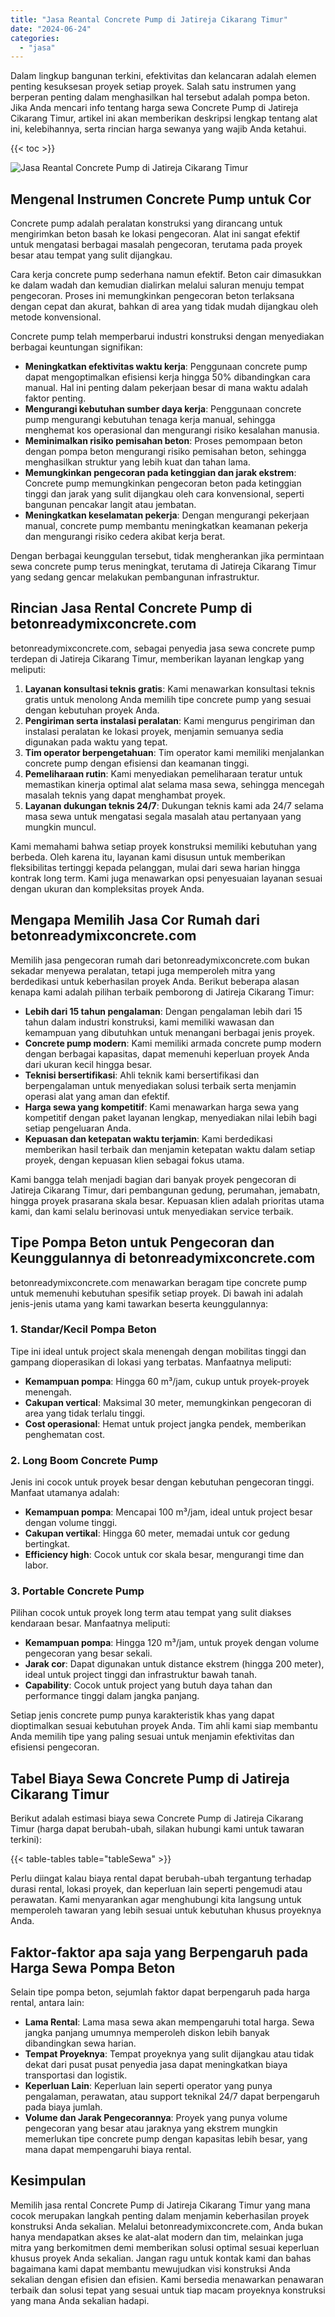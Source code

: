 ```yaml
---
title: "Jasa Reantal Concrete Pump di Jatireja Cikarang Timur"
date: "2024-06-24"
categories: 
  - "jasa"
---
```


Dalam lingkup bangunan terkini, efektivitas dan kelancaran adalah elemen penting kesuksesan proyek setiap proyek. Salah satu instrumen yang berperan penting dalam menghasilkan hal tersebut adalah pompa beton. Jika Anda mencari info tentang harga sewa Concrete Pump di Jatireja Cikarang Timur, artikel ini akan memberikan deskripsi lengkap tentang alat ini, kelebihannya, serta rincian harga sewanya yang wajib Anda ketahui.

{{< toc >}}

![Jasa Reantal Concrete Pump di Jatireja Cikarang Timur](https://betoncor8.github.io/pump/concrete-pump%20(12).png)

## Mengenal Instrumen Concrete Pump untuk Cor

Concrete pump adalah peralatan konstruksi yang dirancang untuk mengirimkan beton basah ke lokasi pengecoran. Alat ini sangat efektif untuk mengatasi berbagai masalah pengecoran, terutama pada proyek besar atau tempat yang sulit dijangkau.

Cara kerja concrete pump sederhana namun efektif. Beton cair dimasukkan ke dalam wadah dan kemudian dialirkan melalui saluran menuju tempat pengecoran. Proses ini memungkinkan pengecoran beton terlaksana dengan cepat dan akurat, bahkan di area yang tidak mudah dijangkau oleh metode konvensional.

Concrete pump telah memperbarui industri konstruksi dengan menyediakan berbagai keuntungan signifikan:

- **Meningkatkan efektivitas waktu kerja**: Penggunaan concrete pump dapat mengoptimalkan efisiensi kerja hingga 50% dibandingkan cara manual. Hal ini penting dalam pekerjaan besar di mana waktu adalah faktor penting.
- **Mengurangi kebutuhan sumber daya kerja**: Penggunaan concrete pump mengurangi kebutuhan tenaga kerja manual, sehingga menghemat kos operasional dan mengurangi risiko kesalahan manusia.
- **Meminimalkan risiko pemisahan beton**: Proses pemompaan beton dengan pompa beton mengurangi risiko pemisahan beton, sehingga menghasilkan struktur yang lebih kuat dan tahan lama.
- **Memungkinkan pengecoran pada ketinggian dan jarak ekstrem**: Concrete pump memungkinkan pengecoran beton pada ketinggian tinggi dan jarak yang sulit dijangkau oleh cara konvensional, seperti bangunan pencakar langit atau jembatan.
- **Meningkatkan keselamatan pekerja**: Dengan mengurangi pekerjaan manual, concrete pump membantu meningkatkan keamanan pekerja dan mengurangi risiko cedera akibat kerja berat.

Dengan berbagai keunggulan tersebut, tidak mengherankan jika permintaan sewa concrete pump terus meningkat, terutama di Jatireja Cikarang Timur yang sedang gencar melakukan pembangunan infrastruktur.

## Rincian Jasa Rental Concrete Pump di betonreadymixconcrete.com

betonreadymixconcrete.com, sebagai penyedia jasa sewa concrete pump terdepan di Jatireja Cikarang Timur, memberikan layanan lengkap yang meliputi:

1. **Layanan konsultasi teknis gratis**: Kami menawarkan konsultasi teknis gratis untuk menolong Anda memilih tipe concrete pump yang sesuai dengan kebutuhan proyek Anda.
2. **Pengiriman serta instalasi peralatan**: Kami mengurus pengiriman dan instalasi peralatan ke lokasi proyek, menjamin semuanya sedia digunakan pada waktu yang tepat.
3. **Tim operator berpengetahuan**: Tim operator kami memiliki menjalankan concrete pump dengan efisiensi dan keamanan tinggi.
4. **Pemeliharaan rutin**: Kami menyediakan pemeliharaan teratur untuk memastikan kinerja optimal alat selama masa sewa, sehingga mencegah masalah teknis yang dapat menghambat proyek.
5. **Layanan dukungan teknis 24/7**: Dukungan teknis kami ada 24/7 selama masa sewa untuk mengatasi segala masalah atau pertanyaan yang mungkin muncul.

Kami memahami bahwa setiap proyek konstruksi memiliki kebutuhan yang berbeda. Oleh karena itu, layanan kami disusun untuk memberikan fleksibilitas tertinggi kepada pelanggan, mulai dari sewa harian hingga kontrak long term. Kami juga menawarkan opsi penyesuaian layanan sesuai dengan ukuran dan kompleksitas proyek Anda.

## Mengapa Memilih Jasa Cor Rumah dari betonreadymixconcrete.com

Memilih jasa pengecoran rumah dari betonreadymixconcrete.com bukan sekadar menyewa peralatan, tetapi juga memperoleh mitra yang berdedikasi untuk keberhasilan proyek Anda. Berikut beberapa alasan kenapa kami adalah pilihan terbaik pemborong di Jatireja Cikarang Timur:

- **Lebih dari 15 tahun pengalaman**: Dengan pengalaman lebih dari 15 tahun dalam industri konstruksi, kami memiliki wawasan dan kemampuan yang dibutuhkan untuk menangani berbagai jenis proyek.
- **Concrete pump modern**: Kami memiliki armada concrete pump modern dengan berbagai kapasitas, dapat memenuhi keperluan proyek Anda dari ukuran kecil hingga besar.
- **Teknisi bersertifikasi**: Ahli teknik kami bersertifikasi dan berpengalaman untuk menyediakan solusi terbaik serta menjamin operasi alat yang aman dan efektif.
- **Harga sewa yang kompetitif**: Kami menawarkan harga sewa yang kompetitif dengan paket layanan lengkap, menyediakan nilai lebih bagi setiap pengeluaran Anda.
- **Kepuasan dan ketepatan waktu terjamin**: Kami berdedikasi memberikan hasil terbaik dan menjamin ketepatan waktu dalam setiap proyek, dengan kepuasan klien sebagai fokus utama.

Kami bangga telah menjadi bagian dari banyak proyek pengecoran di Jatireja Cikarang Timur, dari pembangunan gedung, perumahan, jemabatn, hingga proyek prasarana skala besar. Kepuasan klien adalah prioritas utama kami, dan kami selalu berinovasi untuk menyediakan service terbaik.

## Tipe Pompa Beton untuk Pengecoran dan Keunggulannya di betonreadymixconcrete.com

betonreadymixconcrete.com menawarkan beragam tipe concrete pump untuk memenuhi kebutuhan spesifik setiap proyek. Di bawah ini adalah jenis-jenis utama yang kami tawarkan beserta keunggulannya:

### 1\. Standar/Kecil Pompa Beton

Tipe ini ideal untuk project skala menengah dengan mobilitas tinggi dan gampang dioperasikan di lokasi yang terbatas. Manfaatnya meliputi:

- **Kemampuan pompa**: Hingga 60 m³/jam, cukup untuk proyek-proyek menengah.
- **Cakupan vertical**: Maksimal 30 meter, memungkinkan pengecoran di area yang tidak terlalu tinggi.
- **Cost operasional**: Hemat untuk project jangka pendek, memberikan penghematan cost.

### 2\. Long Boom Concrete Pump

Jenis ini cocok untuk proyek besar dengan kebutuhan pengecoran tinggi. Manfaat utamanya adalah:

- **Kemampuan pompa**: Mencapai 100 m³/jam, ideal untuk project besar dengan volume tinggi.
- **Cakupan vertikal**: Hingga 60 meter, memadai untuk cor gedung bertingkat.
- **Efficiency high**: Cocok untuk cor skala besar, mengurangi time dan labor.

### 3\. Portable Concrete Pump

Pilihan cocok untuk proyek long term atau tempat yang sulit diakses kendaraan besar. Manfaatnya meliputi:

- **Kemampuan pompa**: Hingga 120 m³/jam, untuk proyek dengan volume pengecoran yang besar sekali.
- **Jarak cor**: Dapat digunakan untuk distance ekstrem (hingga 200 meter), ideal untuk project tinggi dan infrastruktur bawah tanah.
- **Capability**: Cocok untuk project yang butuh daya tahan dan performance tinggi dalam jangka panjang.

Setiap jenis concrete pump punya karakteristik khas yang dapat dioptimalkan sesuai kebutuhan proyek Anda. Tim ahli kami siap membantu Anda memilih tipe yang paling sesuai untuk menjamin efektivitas dan efisiensi pengecoran.

## Tabel Biaya Sewa Concrete Pump di Jatireja Cikarang Timur

Berikut adalah estimasi biaya sewa Concrete Pump di Jatireja Cikarang Timur (harga dapat berubah-ubah, silakan hubungi kami untuk tawaran terkini):

{{< table-tables table="tableSewa" >}}

Perlu diingat kalau biaya rental dapat berubah-ubah tergantung terhadap durasi rental, lokasi proyek, dan keperluan lain seperti pengemudi atau perawatan. Kami menyarankan agar menghubungi kita langsung untuk memperoleh tawaran yang lebih sesuai untuk kebutuhan khusus proyeknya Anda.

## Faktor-faktor apa saja yang Berpengaruh pada Harga Sewa Pompa Beton

Selain tipe pompa beton, sejumlah faktor dapat berpengaruh pada harga rental, antara lain:

- **Lama Rental**: Lama masa sewa akan mempengaruhi total harga. Sewa jangka panjang umumnya memperoleh diskon lebih banyak dibandingkan sewa harian.
- **Tempat Proyeknya**: Tempat proyeknya yang sulit dijangkau atau tidak dekat dari pusat pusat penyedia jasa dapat meningkatkan biaya transportasi dan logistik.
- **Keperluan Lain**: Keperluan lain seperti operator yang punya pengalaman, perawatan, atau support teknikal 24/7 dapat berpengaruh pada biaya jumlah.
- **Volume dan Jarak Pengecorannya**: Proyek yang punya volume pengecoran yang besar atau jaraknya yang ekstrem mungkin memerlukan tipe concrete pump dengan kapasitas lebih besar, yang mana dapat mempengaruhi biaya rental.

## Kesimpulan

Memilih jasa rental Concrete Pump di Jatireja Cikarang Timur yang mana cocok merupakan langkah penting dalam menjamin keberhasilan proyek konstruksi Anda sekalian. Melalui betonreadymixconcrete.com, Anda bukan hanya mendapatkan akses ke alat-alat modern dan tim, melainkan juga mitra yang berkomitmen demi memberikan solusi optimal sesuai keperluan khusus proyek Anda sekalian. Jangan ragu untuk kontak kami dan bahas bagaimana kami dapat membantu mewujudkan visi konstruksi Anda sekalian dengan efisien dan efisien. Kami bersedia menawarkan penawaran terbaik dan solusi tepat yang sesuai untuk tiap macam proyeknya konstruksi yang mana Anda sekalian hadapi.
